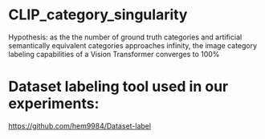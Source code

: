 # CLIP_category_singularity
Hypothesis: as the the number of ground truth categories and artificial semantically equivalent categories approaches infinity, the image category labeling capabilities of a Vision Transformer converges to 100%

# Dataset labeling tool used in our experiments:
https://github.com/hem9984/Dataset-label
